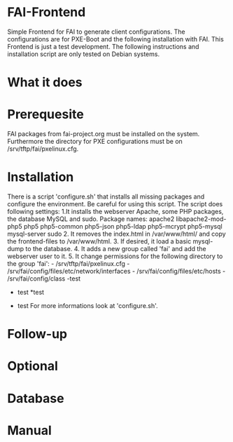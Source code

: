 # FAI-Frontend
Simple Frontend for FAI to generate client configurations. The configurations are for PXE-Boot and the following installation with FAI.
This Frontend is just a test development.
The following instructions and installation script are only tested on Debian systems.

# What it does

# Prerequesite
FAI packages from fai-project.org must be installed on the system. Furthermore the directory for PXE configurations must be on /srv/tftp/fai/pxelinux.cfg.

# Installation
There is a script 'configure.sh' that installs all missing packages and configure the environment. Be careful for using this script. 
The script does following settings:
1.It installs the webserver Apache, some PHP packages, the database MySQL and sudo.
    Package names: apache2 libapache2-mod-php5 php5 php5-common php5-json php5-ldap php5-mcrypt php5-mysql mysql-server sudo
2. It removes the index.html in /var/www/html/ and copy the frontend-files to /var/www/html.
3. If desired, it load a basic mysql-dump to the database.
4. It adds a new group called 'fai' and add the webserver user to it.
5. It change permissions for the following directory to the group 'fai':
    - /srv/tftp/fai/pxelinux.cfg
    - /srv/fai/config/files/etc/network/interfaces
    - /srv/fai/config/files/etc/hosts
    - /srv/fai/config/class
 -test
 - test
 *test
 * test
For more informations look at 'configure.sh'.

# Follow-up

# Optional

# Database 

# Manual

